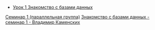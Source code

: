 * [Урок 1 Знакомство с базами данных](https://youtu.be/Yx9uWHPPL0c)

[Семинар 1 (параллельная группа)](https://youtu.be/AQbt0lhmJGE)
[Знакомство с базами данных - семинар 1 - Владимир Каменских](https://youtu.be/j6AgpI1-yEw)